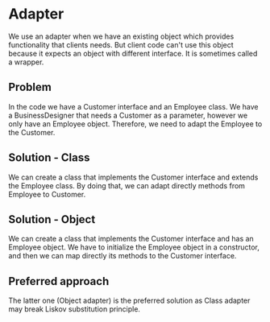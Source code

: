 # Adapter

We use an adapter when we have an existing object which provides functionality that clients needs. But
client code can't use this object because it expects an object with different
interface. It is sometimes called a wrapper.

## Problem

In the code we have a Customer interface and an Employee class.
We have a BusinessDesigner that needs a Customer as a parameter,
however we only have an Employee object. Therefore, we need to 
adapt the Employee to the Customer.

## Solution - Class

We can create a class that implements the Customer interface 
and extends the Employee class. By doing that, we can adapt
directly methods from Employee to Customer.

## Solution - Object

We can create a class that implements the Customer interface
and has an Employee object. We have to initialize the Employee
object in a constructor, and then we can map directly its methods
to the Customer interface.

## Preferred approach

The latter one (Object adapter) is the preferred solution as Class adapter
may break Liskov substitution principle.